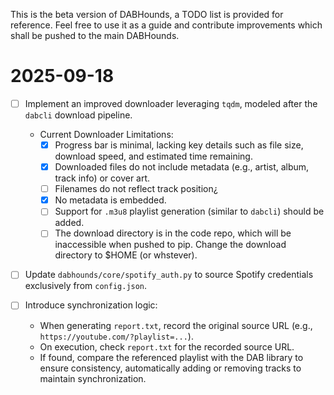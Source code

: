 This is the beta version of DABHounds, a TODO list is provided for reference. Feel free to use it as a guide and contribute improvements which shall be pushed to the main DABHounds.
# 2025-09-18
- [ ] Implement an improved downloader leveraging `tqdm`, modeled after the `dabcli` download pipeline.
    - Current Downloader Limitations:
        - [x] Progress bar is minimal, lacking key details such as file size, download speed, and estimated time remaining.
        - [x] Downloaded files do not include metadata (e.g., artist, album, track info) or cover art.
        - [ ] Filenames do not reflect track position¿
        - [x] No metadata is embedded.
        - [ ] Support for `.m3u8` playlist generation (similar to `dabcli`) should be added.
        - [ ] The download directory is in the code repo, which will be inaccessible when pushed to pip. Change the download directory to $HOME (or whstever).
- [ ] Update `dabhounds/core/spotify_auth.py` to source Spotify credentials exclusively from `config.json`.

- [ ] Introduce synchronization logic:
    - When generating `report.txt`, record the original source URL (e.g., `https://youtube.com/?playlist=...`).
    - On execution, check `report.txt` for the recorded source URL.
    - If found, compare the referenced playlist with the DAB library to ensure consistency, automatically adding or removing tracks to maintain synchronization.
